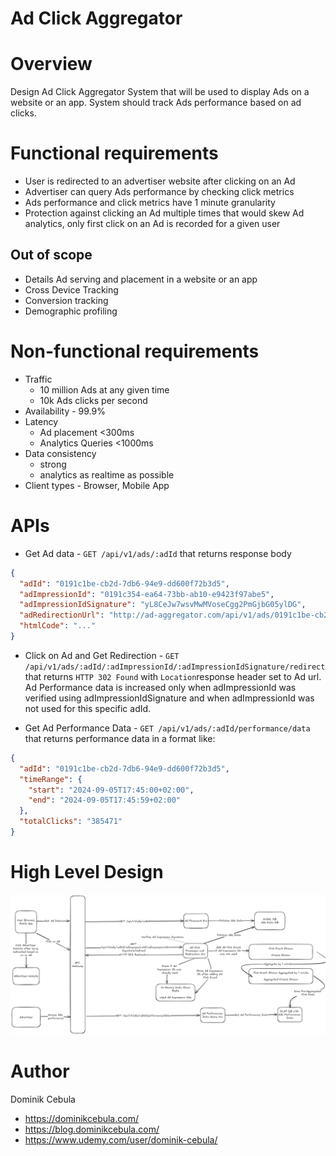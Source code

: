 # Ad Click Aggregator

# Overview

Design Ad Click Aggregator System that will be used to display Ads on a website or an app. System should track Ads
performance based on ad clicks.

# Functional requirements

* User is redirected to an advertiser website after clicking on an Ad
* Advertiser can query Ads performance by checking click metrics
* Ads performance and click metrics have 1 minute granularity
* Protection against clicking an Ad multiple times that would skew Ad analytics, only first click on an Ad is recorded
  for a given user

## Out of scope

* Details Ad serving and placement in a website or an app
* Cross Device Tracking
* Conversion tracking
* Demographic profiling

# Non-functional requirements

* Traffic
  * 10 million Ads at any given time
  * 10k Ads clicks per second
* Availability - 99.9%
* Latency
  * Ad placement <300ms
  * Analytics Queries <1000ms
* Data consistency
  * strong
  * analytics as realtime as possible
* Client types - Browser, Mobile App

# APIs

* Get Ad data - `GET /api/v1/ads/:adId` that returns response body

```json
{
  "adId": "0191c1be-cb2d-7db6-94e9-dd600f72b3d5",
  "adImpressionId": "0191c354-ea64-73bb-ab10-e9423f97abe5",
  "adImpressionIdSignature": "yL8CeJw7wsvMwMVoseCgg2PmGjbG05ylDG",
  "adRedirectionUrl": "http://ad-aggregator.com/api/v1/ads/0191c1be-cb2d-7db6-94e9-dd600f72b3d5/0191c354-ea64-73bb-ab10-e9423f97abe5/yL8CeJw7wsvMwMVoseCgg2PmGjbG05ylDG/redirect",
  "htmlCode": "..."
}
```

* Click on Ad and Get Redirection - `GET /api/v1/ads/:adId/:adImpressionId/:adImpressionIdSignature/redirect` that
  returns `HTTP 302 Found` with `Location`response header set to Ad url. Ad Performance data is increased only when
  adImpressionId was verified using adImpressionIdSignature and when adImpressionId was not used for this specific adId.

* Get Ad Performance Data - `GET /api/v1/ads/:adId/performance/data` that returns performance data in a format like:

```json
{
  "adId": "0191c1be-cb2d-7db6-94e9-dd600f72b3d5",
  "timeRange": {
    "start": "2024-09-05T17:45:00+02:00",
    "end": "2024-09-05T17:45:59+02:00"
  },
  "totalClicks": "385471"
}
```

# High Level Design

![diagram.png](diagram.png)

# Author

Dominik Cebula

* https://dominikcebula.com/
* https://blog.dominikcebula.com/
* https://www.udemy.com/user/dominik-cebula/
